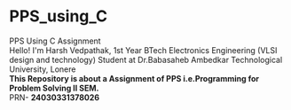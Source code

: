# PPS_using_C
PPS Using C Assignment <br>
Hello! I'm Harsh Vedpathak, 1st Year BTech Electronics Engineering (VLSI design and technology) Student at Dr.Babasaheb Ambedkar Technological University, Lonere <br>
<b>This Repository is about a Assignment of PPS i.e.Programming for Problem Solving II SEM. </b> <br>
PRN- <b>24030331378026</b><br>
